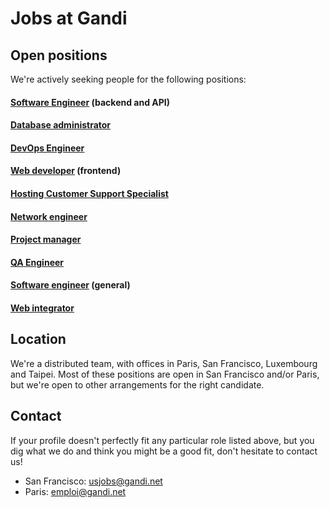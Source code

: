 # Jobs at Gandi

## Open positions

We're actively seeking people for the following positions:

#### [Software Engineer](en/backend-dev.md) (backend and API)

#### [Database administrator](en/dba.md)

#### [DevOps Engineer](en/devops-engineer.md)

#### [Web developer](en/frontend-dev.md) (frontend)

#### [Hosting Customer Support Specialist](en/hosting-support-specialist.md)

#### [Network engineer](en/network-engineer.md)

#### [Project manager](en/project-manager.md)

#### [QA Engineer](en/qa-engineer.md)

#### [Software engineer](en/software-engineer.md) (general)

#### [Web integrator](en/web-integrator.md)

## Location

We're a distributed team, with offices in Paris, San Francisco, Luxembourg and Taipei. Most of these positions are open in San Francisco and/or Paris, but we're open to other arrangements for the right candidate.

## Contact

If your profile doesn't perfectly fit any particular role listed above, but you dig what we do and think you might be a good fit, don't hesitate to contact us!

* San Francisco: usjobs@gandi.net
* Paris: emploi@gandi.net


